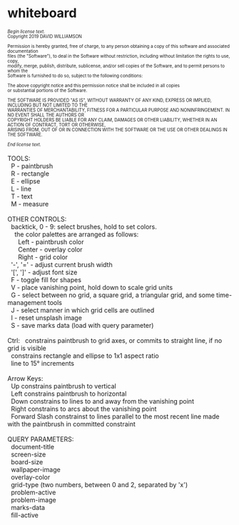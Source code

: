 # whiteboard
<sub><sub>_Begin license text._<br />
Copyright 2019 DAVID WILLIAMSON<br />
<br />
Permission is hereby granted, free of charge, to any person obtaining a copy of this software and associated documentation<br />files (the "Software"), to deal in the Software without restriction, including without limitation the rights to use, copy,<br />modify, merge, publish, distribute, sublicense, and/or sell copies of the Software, and to permit persons to whom the<br />Software is furnished to do so, subject to the following conditions:<br />
<br />
The above copyright notice and this permission notice shall be included in all copies<br />or substantial portions of the Software.<br />
<br />
THE SOFTWARE IS PROVIDED "AS IS", WITHOUT WARRANTY OF ANY KIND, EXPRESS OR IMPLIED, INCLUDING BUT NOT LIMITED TO THE<br />WARRANTIES OF MERCHANTABILITY, FITNESS FOR A PARTICULAR PURPOSE AND NONINFRINGEMENT. IN NO EVENT SHALL THE AUTHORS OR<br />COPYRIGHT HOLDERS BE LIABLE FOR ANY CLAIM, DAMAGES OR OTHER LIABILITY, WHETHER IN AN ACTION OF CONTRACT, TORT OR OTHERWISE,<br />ARISING FROM, OUT OF OR IN CONNECTION WITH THE SOFTWARE OR THE USE OR OTHER DEALINGS IN THE SOFTWARE.<br />
<br />
_End license text._</sub></sub><br />
<br />
TOOLS: <br />
&nbsp;&nbsp;P - paintbrush<br />
&nbsp;&nbsp;R - rectangle<br />
&nbsp;&nbsp;E - ellipse<br />
&nbsp;&nbsp;L - line<br />
&nbsp;&nbsp;T - text<br />
&nbsp;&nbsp;M - measure<br />
<br />
OTHER CONTROLS: <br />
&nbsp;&nbsp;backtick, 0 - 9: select brushes, hold to set colors.<br />
&nbsp;&nbsp;&nbsp;&nbsp;the color palettes are arranged as follows:<br />
&nbsp;&nbsp;&nbsp;&nbsp;&nbsp;&nbsp;Left - paintbrush color<br />
&nbsp;&nbsp;&nbsp;&nbsp;&nbsp;&nbsp;Center - overlay color<br />
&nbsp;&nbsp;&nbsp;&nbsp;&nbsp;&nbsp;Right - grid color<br />
&nbsp;&nbsp;'-', '=' - adjust current brush width<br />
&nbsp;&nbsp;'\[', ']' - adjust font size<br />
&nbsp;&nbsp;F - toggle fill for shapes<br />
&nbsp;&nbsp;V - place vanishing point, hold down to scale grid units<br />
&nbsp;&nbsp;G - select between no grid, a square grid, a triangular grid, and some time-management tools<br />
&nbsp;&nbsp;J - select manner in which grid cells are outlined<br />
&nbsp;&nbsp;I - reset unsplash image<br />
&nbsp;&nbsp;S - save marks data (load with query parameter)<br />
<br />
Ctrl:
&nbsp;&nbsp;constrains paintbrush to grid axes, or commits to straight line, if no grid is visible<br />
&nbsp;&nbsp;constrains rectangle and ellipse to 1x1 aspect ratio<br />
&nbsp;&nbsp;line to 15° increments<br />
<br />
Arrow Keys: <br />
&nbsp;&nbsp;Up constrains paintbrush to vertical<br />
&nbsp;&nbsp;Left constrains paintbrush to horizontal<br />
&nbsp;&nbsp;Down constrains to lines to and away from the vanishing point<br />
&nbsp;&nbsp;Right constrains to arcs about the vanishing point<br />
&nbsp;&nbsp;Forward Slash constrainst to lines parallel to the most recent line made with the paintbrush in committed constraint<br />
&nbsp;&nbsp;<br />
QUERY PARAMETERS: <br />
&nbsp;&nbsp;document-title<br />
&nbsp;&nbsp;screen-size<br />
&nbsp;&nbsp;board-size<br />
&nbsp;&nbsp;wallpaper-image<br />
&nbsp;&nbsp;overlay-color<br />
&nbsp;&nbsp;grid-type (two numbers, between 0 and 2, separated by 'x')<br />
&nbsp;&nbsp;problem-active<br />
&nbsp;&nbsp;problem-image<br />
&nbsp;&nbsp;marks-data<br />
&nbsp;&nbsp;fill-active<br />
